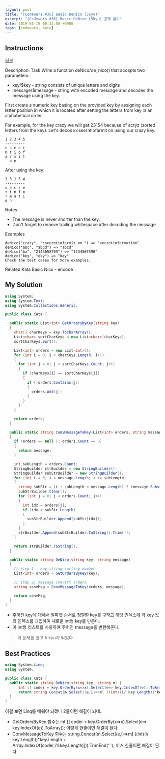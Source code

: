 ```yaml
---
layout: post
title: "[Codewars #36] Basic DeNico (5kyu)"
excerpt: "[Codewars #36] Basic DeNico (5kyu) 문제 풀이"
date: 2019-01-19 00:13:00 +0900
tags: [codewars, kata]
---
```


## Instructions

[링크](https://www.codewars.com/kata/basic-denico/train/csharp)

Description:
Task
Write a function deNico/de_nico() that accepts two parameters:

- key/$key - string consists of unique letters and digits
- message/$message - string with encoded message
and decodes the message using the key.

First create a numeric key basing on the provided key by assigning each letter position in which it is located after setting the letters from key in an alphabetical order.

For example, for the key crazy we will get 23154 because of acryz (sorted letters from the key).
Let's decode cseerntiofarmit on using our crazy key.

```
1 2 3 4 5
---------
c s e e r
n t i o f
a r m i t
  o n
```

After using the key:

```
2 3 1 5 4
---------
s e c r e
t i n f o
r m a t i
o n
```

Notes
- The message is never shorter than the key.
- Don't forget to remove trailing whitespace after decoding the message

Examples
```
deNico("crazy", "cseerntiofarmit on ") => "secretinformation"
deNico("abc", "abcd") => "abcd"
deNico("ba", "2143658709") => "1234567890"
deNico("key", "eky") => "key"
Check the test cases for more examples.
```

Related Kata
Basic Nico - encode

## My Solution

```csharp
using System;
using System.Text;
using System.Collections.Generic;

public class Kata {

  public static List<int> GetOrdersByKey(string key)
  {
    char[] charKeys = key.ToCharArray();
    List<char> sortCharKeys = new List<char>(charKeys);
    sortCharKeys.Sort();

    List<int> orders = new List<int>();
    for (int i = 0; i < charKeys.Length; i++)
    {
      for (int j = 0; j < sortCharKeys.Count; j++)
      {
        if (charKeys[i] == sortCharKeys[j])
        {
          if (!orders.Contains(j))
          {
            orders.Add(j);
          }
        }
      }
    }

    return orders;
  }

  public static string ConvMessageToKey(List<int> orders, string message)
  {
    if (orders == null || orders.Count == 0)
    {
      return message;
    }

    int subLength = orders.Count;
    StringBuilder strBuilder = new StringBuilder();
    StringBuilder subStrBuilder = new StringBuilder();
    for (int i = 0; i < message.Length; i += subLength)
    {
      string subStr = (i + subLength < message.Length) ? (message.Substring(i, subLength)) : (message.Substring(i));
      subStrBuilder.Clear();
      for (int j = 0; j < orders.Count; j++)
      {
        int idx = orders[j];
        if (idx < subStr.Length)
        {
          subStrBuilder.Append(subStr[idx]);
        }
      }
      strBuilder.Append(subStrBuilder.ToString().Trim());
    }

    return strBuilder.ToString();
  }

  public static string DeNico(string key, string message)
  {
    // step 1 : key string sorting number
    List<int> orders = GetOrdersByKey(key);

    // step 2: message convert orders
    string convMsg = ConvMessageToKey(orders, message);

    return convMsg;
  }
}
```

- 주어진 key에 대해서 알파벳 순서로 정렬한 key를 구하고 해당 인덱스에 각 key 값의 인덱스를 대입하여 새로운 int형 key를 만든다.
- 이 int형 리스트를 사용하여 주어진 message를 변환해준다.

> 이 문제를 풀고 5 kyu가 되었다.

## Best Practices

```csharp
using System.Linq;
using System;

public class Kata {
  public static string DeNico(string key, string m) {
      int [] coder = key.OrderBy(x=>x).Select(e=> key.IndexOf(e)).ToArray();
      return string.Concat(m.Select((e,i)=>m[ ((int)(i/ key.Length))*key.Length + Array.IndexOf(coder,i%key.Length)])).TrimEnd(' ');;
  }
}
```

이걸 보면 Linq를 배워야 되겠다
2줄이면 해결이 되네..


- GetOrdersByKey 함수는 int [] coder = key.OrderBy(x=>x).Select(e=> key.IndexOf(e)).ToArray();
이렇게 한줄이면 해결이 된다.
- ConvMessageToKey 함수는 string.Concat(m.Select((e,i)=>m[ ((int)(i/ key.Length))*key.Length + Array.IndexOf(coder,i%key.Length)])).TrimEnd(' '); 이거 한줄이면 해결이 된다.